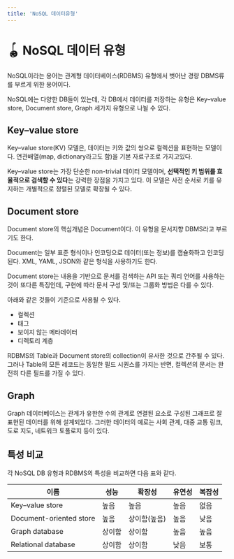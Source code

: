 ```yaml
---
title: 'NoSQL 데이터유형'
---
```

# 🪀 NoSQL 데이터 유형

NoSQL이라는 용어는 관계형 데이터베이스(RDBMS) 유형에서 벗어난 경량 DBMS류를 부르게 위한 용어이다.

NoSQL에는 다양한 DB들이 있는데, 각 DB에서 데이터를 저장하는 유형은 Key–value store, Document store, Graph 세가지 유형으로 나뉠 수 있다.  

## Key–value store

Key–value store(KV) 모델은, 데이터는 키와 값의 쌍으로 컬렉션을 표현하는 모델이다. 연관배열(map, dictionary라고도 함)을 기본 자료구조로 가지고있다.

Key–value store는 가장 단순한 non-trivial 데이터 모델이며, **선택적인 키 범위를 효율적으로 검색할 수 있다**는 강력한 장점을 가지고 있다. 이 모델은 사전 순서로 키를 유지하는 개별적으로 정렬된 모델로 확장될 수 있다.

## Document store

Document store의 핵심개념은 Document이다. 이 유형을 문서지향 DBMS라고 부르기도 한다.

Document는 일부 표준 형식이나 인코딩으로 데이터(또는 정보)를 캡슐화하고 인코딩된다. XML, YAML, JSON와 같은 형식을 사용하기도 한다.

Document store는 내용을 기반으로 문서를 검색하는 API 또는 쿼리 언어를 사용하는 것이 또다른 특징인데, 구현에 따라 문서 구성 및/또는 그룹화 방법은 다를 수 있다.

아래와 같은 것들이 기준으로 사용될 수 있다.

- 컬렉션
- 태그
- 보이지 않는 메타데이터
- 디렉토리 계층

RDBMS의 Table과 Document store의 collection이 유사한 것으로 간주될 수 있다. 그러나 Table의 모든 레코드는 동일한 필드 시퀀스를 가지는 반면, 컬렉션의 문서는 완전히 다른 필드를 가질 수 있다.

## Graph

Graph 데이터베이스는 관계가 유한한 수의 관계로 연결된 요소로 구성된 그래프로 잘 표현된 데이터를 위해 설계되었다. 그러한 데이터의 예로는 사회 관계, 대중 교통 링크, 도로 지도, 네트워크 토폴로지 등이 있다.

## 특성 비교

각 NoSQL DB 유형과 RDBMS의 특성을 비교하면 다음 표와 같다.

|이름|성능|확장성|유연성|복잡성|
|-|-|-|-|-|
|Key–value store|높음|높음|높음|없음|
|Document-oriented store|높음|상이함(높음)|높음|낮음|
|Graph database|상이함|상이함|높음|높음|
|Relational database|상이함|상이함|낮음|보통|
